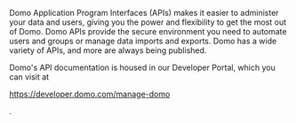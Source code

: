 

Domo Application Program Interfaces (APIs) makes it easier to administer your data and users, giving you the power and flexibility to get the most out of Domo. Domo APIs provide the secure environment you need to automate users and groups or manage data imports and exports. Domo has a wide variety of APIs, and more are always being published.


 Domo's API documentation is housed in our Developer Portal, which you can visit at

https://developer.domo.com/manage-domo

.

